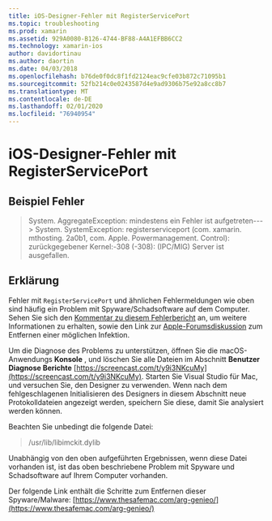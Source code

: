 ```yaml
---
title: iOS-Designer-Fehler mit RegisterServicePort
ms.topic: troubleshooting
ms.prod: xamarin
ms.assetid: 929A0080-B126-4744-BF88-A4A1EFBB6CC2
ms.technology: xamarin-ios
author: davidortinau
ms.author: daortin
ms.date: 04/03/2018
ms.openlocfilehash: b76de0f0dc8f1fd2124eac9cfe03b872c71095b1
ms.sourcegitcommit: 52fb214c0e0243587d4e9ad9306b75e92a8cc8b7
ms.translationtype: MT
ms.contentlocale: de-DE
ms.lasthandoff: 02/01/2020
ms.locfileid: "76940954"
---
```

# <a name="ios-designer-error-with-registerserviceport"></a>iOS-Designer-Fehler mit RegisterServicePort

## <a name="sample-error"></a>Beispiel Fehler
> System. AggregateException: mindestens ein Fehler ist aufgetreten---> System. SystemException: registerserviceport (com. xamarin. mthosting. 2a0b1, com. Apple. Powermanagement. Control): zurückgegebener Kernel:-308 (-308): (IPC/MIG) Server ist ausgefallen.

## <a name="explanation"></a>Erklärung
Fehler mit `RegisterServicePort` und ähnlichen Fehlermeldungen wie oben sind häufig ein Problem mit Spyware/Schadsoftware auf dem Computer. Sehen Sie sich den [Kommentar zu diesem Fehlerbericht](https://bugzilla.xamarin.com/show_bug.cgi?id=21907#c4) an, um weitere Informationen zu erhalten, sowie den Link zur [Apple-Forumsdiskussion](https://discussions.apple.com/thread/5596008) zum Entfernen einer möglichen Infektion. 

Um die Diagnose des Problems zu unterstützen, öffnen Sie die macOS-Anwendungs **Konsole** , und löschen Sie alle Dateien im Abschnitt **Benutzer Diagnose Berichte** [https://screencast.com/t/y9i3NKcuMy](https://screencast.com/t/y9i3NKcuMy). Starten Sie Visual Studio für Mac, und versuchen Sie, den Designer zu verwenden. Wenn nach dem fehlgeschlagenen Initialisieren des Designers in diesem Abschnitt neue Protokolldateien angezeigt werden, speichern Sie diese, damit Sie analysiert werden können.  

Beachten Sie unbedingt die folgende Datei: 
> /usr/lib/libimckit.dylib

Unabhängig von den oben aufgeführten Ergebnissen, wenn diese Datei vorhanden ist, ist das oben beschriebene Problem mit Spyware und Schadsoftware auf Ihrem Computer vorhanden.  

Der folgende Link enthält die Schritte zum Entfernen dieser Spyware/Malware: [https://www.thesafemac.com/arg-genieo/](https://www.thesafemac.com/arg-genieo/)  
